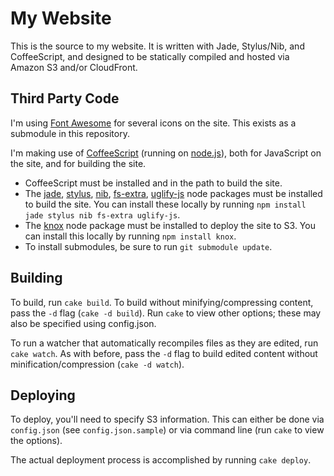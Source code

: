 # My Website

This is the source to my website. It is written with Jade, Stylus/Nib, and
CoffeeScript, and designed to be statically compiled and hosted via Amazon S3
and/or CloudFront.

## Third Party Code

I'm using [Font Awesome](http://fortawesome.github.com/Font-Awesome/) for
several icons on the site. This exists as a submodule in this repository.

I'm making use of [CoffeeScript](http://coffeescript.org/) (running on
[node.js](http://nodejs.org/)), both for JavaScript on the site, and for
building the site.

* CoffeeScript must be installed and in the path to build the site.
* The [jade](http://jade-lang.com/),
  [stylus](http://learnboost.github.com/stylus/),
  [nib](https://github.com/visionmedia/nib),
  [fs-extra](https://github.com/jprichardson/node-fs-extra),
  [uglify-js](https://github.com/mishoo/UglifyJS2) node packages must be
  installed to build the site. You can install these locally by running
  `npm install jade stylus nib fs-extra uglify-js`.
* The [knox](https://github.com/LearnBoost/knox) node package must be installed
  to deploy the site to S3. You can install this locally by running
  `npm install knox`.
* To install submodules, be sure to run `git submodule update`.

## Building

To build, run `cake build`. To build without minifying/compressing content,
pass the `-d` flag (`cake -d build`). Run `cake` to view other options; these
may also be specified using config.json.

To run a watcher that automatically recompiles files as they are edited, run
`cake watch`. As with before, pass the `-d` flag to build edited content
without minification/compression (`cake -d watch`).

## Deploying

To deploy, you'll need to specify S3 information. This can either be done via
`config.json` (see `config.json.sample`) or via command line (run `cake` to
view the options).

The actual deployment process is accomplished by running `cake deploy`.
